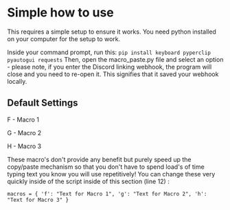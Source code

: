 # Simple how to use
This requires a simple setup to ensure it works. You need python installed on your computer for the setup to work.

Inside your command prompt, run this:
`pip install keyboard pyperclip pyautogui requests`
Then, open the macro_paste.py file and select an option - please note, if you enter the Discord linking webhook, the program will close and you need to re-open it. This signifies that it saved your webhook locally.

## Default Settings
F - Macro 1

G - Macro 2

H - Macro 3

These macro's don't provide any benefit but purely speed up the copy/paste mechanism so that you don't have to spend load's of time typing text you know you will use repetitively!
You can change these very quickly inside of the script inside of this section (line 12) :

`macros = {
    'f': "Text for Macro 1",
    'g': "Text for Macro 2",
    'h': "Text for Macro 3"
}`
